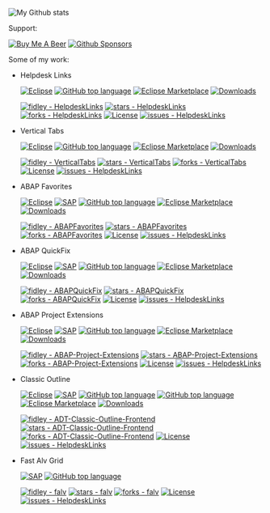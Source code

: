![My Github stats](https://github-readme-stats.vercel.app/api?username=fidley&show_icons=true&theme=great-gatsby)

Support:

[![Buy Me A Beer](https://img.shields.io/badge/Buy%20Me%20a%20Beer-ffdd00?&logo=buy-me-a-coffee&logoColor=black)](https://www.buymeacoffee.com/AbapBlog)
[![Github Sponsors](https://img.shields.io/badge/GitHub%20Sponsors-30363D?&logo=GitHub-Sponsors&logoColor=EA4AAA)](https://github.com/sponsors/fidley)

Some of my work: 

- Helpdesk Links

  [![Eclipse](https://img.shields.io/badge/Eclipse-FE7A16.svg?logo=Eclipse&logoColor=white)](#) [![GitHub top language](https://img.shields.io/github/languages/top/fidley/HelpdeskLinks)](#) [![Eclipse Marketplace](https://img.shields.io/eclipse-marketplace/favorites/helpdesk-links)](https://marketplace.eclipse.org/content/helpdesk-links)
 [![Downloads](https://img.shields.io/eclipse-marketplace/dt/helpdesk-links)](https://marketplace.eclipse.org/content/helpdesk-links)

   [![fidley - HelpdeskLinks](https://img.shields.io/static/v1?label=fidley&message=HelpdeskLinks&color=blue&logo=github)](https://github.com/fidley/HelpdeskLinks "Go to GitHub repo")
[![stars - HelpdeskLinks](https://img.shields.io/github/stars/fidley/HelpdeskLinks?style=social)](https://github.com/fidley/HelpdeskLinks)
[![forks - HelpdeskLinks](https://img.shields.io/github/forks/fidley/HelpdeskLinks?style=social)](https://github.com/fidley/HelpdeskLinks)
[![License](https://img.shields.io/badge/License-MIT-blue)](#license)
[![issues - HelpdeskLinks](https://img.shields.io/github/issues/fidley/HelpdeskLinks)](https://github.com/fidley/HelpdeskLinks/issues)

- Vertical Tabs

  [![Eclipse](https://img.shields.io/badge/Eclipse-FE7A16.svg?logo=Eclipse&logoColor=white)](#) [![GitHub top language](https://img.shields.io/github/languages/top/fidley/VerticalTabs)](#) [![Eclipse Marketplace](https://img.shields.io/eclipse-marketplace/favorites/vertical-tabs)](https://marketplace.eclipse.org/content/vertical-tabs)
[![Downloads](https://img.shields.io/eclipse-marketplace/dt/vertical-tabs)](https://marketplace.eclipse.org/content/vertical-tabs)

  [![fidley - VerticalTabs](https://img.shields.io/static/v1?label=fidley&message=VerticalTabs&color=blue&logo=github)](https://github.com/fidley/VerticalTabs "Go to GitHub repo")
[![stars - VerticalTabs](https://img.shields.io/github/stars/fidley/VerticalTabs?style=social)](https://github.com/fidley/VerticalTabs)
[![forks - VerticalTabs](https://img.shields.io/github/forks/fidley/VerticalTabs?style=social)](https://github.com/fidley/VerticalTabs)
[![License](https://img.shields.io/badge/License-MIT-blue)](#license)
[![issues - HelpdeskLinks](https://img.shields.io/github/issues/fidley/VerticalTabs)](https://github.com/fidley/VerticalTabs/issues)

- ABAP Favorites

   [![Eclipse](https://img.shields.io/badge/Eclipse-FE7A16.svg?logo=Eclipse&logoColor=white)](#) [![SAP](https://img.shields.io/badge/SAP-0FAAFF?logo=sap&logoColor=fff)](#) [![GitHub top language](https://img.shields.io/github/languages/top/fidley/ABAPFavorites)](#) [![Eclipse Marketplace](https://img.shields.io/eclipse-marketplace/favorites/abap-favorites)](https://marketplace.eclipse.org/content/abap-favorites)
[![Downloads](https://img.shields.io/eclipse-marketplace/dt/abap-favorites)](https://marketplace.eclipse.org/content/abap-favorites)

  [![fidley - ABAPFavorites](https://img.shields.io/static/v1?label=fidley&message=ABAPFavorites&color=blue&logo=github)](https://github.com/fidley/ABAPFavorites "Go to GitHub repo")
[![stars - ABAPFavorites](https://img.shields.io/github/stars/fidley/ABAPFavorites?style=social)](https://github.com/fidley/ABAPFavorites)
[![forks - ABAPFavorites](https://img.shields.io/github/forks/fidley/ABAPFavorites?style=social)](https://github.com/fidley/ABAPFavorites)
[![License](https://img.shields.io/badge/License-MIT-blue)](#license)
[![issues - HelpdeskLinks](https://img.shields.io/github/issues/fidley/ABAPFavorites)](https://github.com/fidley/ABAPFavorites/issues)

- ABAP QuickFix

   [![Eclipse](https://img.shields.io/badge/Eclipse-FE7A16.svg?logo=Eclipse&logoColor=white)](#) [![SAP](https://img.shields.io/badge/SAP-0FAAFF?logo=sap&logoColor=fff)](#) [![GitHub top language](https://img.shields.io/github/languages/top/fidley/ABAPQuickFix)](#) [![Eclipse Marketplace](https://img.shields.io/eclipse-marketplace/favorites/abap-quick-fix)](https://marketplace.eclipse.org/content/abap-quick-fix)
[![Downloads](https://img.shields.io/eclipse-marketplace/dt/abap-quick-fix)](https://marketplace.eclipse.org/content/abap-quick-fix)

  [![fidley - ABAPQuickFix](https://img.shields.io/static/v1?label=fidley&message=ABAPQuickFix&color=blue&logo=github)](https://github.com/fidley/ABAPQuickFix "Go to GitHub repo")
[![stars - ABAPQuickFix](https://img.shields.io/github/stars/fidley/ABAPQuickFix?style=social)](https://github.com/fidley/ABAPQuickFix)
[![forks - ABAPQuickFix](https://img.shields.io/github/forks/fidley/ABAPQuickFix?style=social)](https://github.com/fidley/ABAPQuickFix)
[![License](https://img.shields.io/badge/License-MIT-blue)](#license)
[![issues - HelpdeskLinks](https://img.shields.io/github/issues/fidley/ABAPQuickFix)](https://github.com/fidley/ABAPQuickFix/issues)

- ABAP Project Extensions

    [![Eclipse](https://img.shields.io/badge/Eclipse-FE7A16.svg?logo=Eclipse&logoColor=white)](#) [![SAP](https://img.shields.io/badge/SAP-0FAAFF?logo=sap&logoColor=fff)](#) [![GitHub top language](https://img.shields.io/github/languages/top/fidley/ABAP-Project-Extensions)](#) [![Eclipse Marketplace](https://img.shields.io/eclipse-marketplace/favorites/abap-adt-extensions)](https://marketplace.eclipse.org/content/abap-adt-extensions)
[![Downloads](https://img.shields.io/eclipse-marketplace/dt/abap-adt-extensions)](https://marketplace.eclipse.org/content/abap-adt-extensions)

  [![fidley - ABAP-Project-Extensions](https://img.shields.io/static/v1?label=fidley&message=ABAP-Project-Extensions&color=blue&logo=github)](https://github.com/fidley/ABAP-Project-Extensions "Go to GitHub repo")
[![stars - ABAP-Project-Extensions](https://img.shields.io/github/stars/fidley/ABAP-Project-Extensions?style=social)](https://github.com/fidley/ABAP-Project-Extensions)
[![forks - ABAP-Project-Extensions](https://img.shields.io/github/forks/fidley/ABAP-Project-Extensions?style=social)](https://github.com/fidley/ABAP-Project-Extensions)
[![License](https://img.shields.io/badge/License-Freeware-blue)](#license)
[![issues - HelpdeskLinks](https://img.shields.io/github/issues/fidley/ABAP-Project-Extensions)](https://github.com/fidley/ABAP-Project-Extensions/issues)

- Classic Outline

    [![Eclipse](https://img.shields.io/badge/Eclipse-FE7A16.svg?logo=Eclipse&logoColor=white)](#) [![SAP](https://img.shields.io/badge/SAP-0FAAFF?logo=sap&logoColor=fff)](#) [![GitHub top language](https://img.shields.io/github/languages/top/fidley/ADT-Classic-Outline-Frontend)](#) [![GitHub top language](https://img.shields.io/github/languages/top/fidley/ADT-Classic-Outline-Backend)](#) [![Eclipse Marketplace](https://img.shields.io/eclipse-marketplace/favorites/adt-classic-outline)](https://marketplace.eclipse.org/content/adt-classic-outline)
[![Downloads](https://img.shields.io/eclipse-marketplace/dt/adt-classic-outline)](https://marketplace.eclipse.org/content/adt-classic-outline)

  [![fidley - ADT-Classic-Outline-Frontend](https://img.shields.io/static/v1?label=fidley&message=ADT-Classic-Outline-Frontend&color=blue&logo=github)](https://github.com/fidley/ADT-Classic-Outline-Frontend "Go to GitHub repo")
[![stars - ADT-Classic-Outline-Frontend](https://img.shields.io/github/stars/fidley/ADT-Classic-Outline-Frontend?style=social)](https://github.com/fidley/ADT-Classic-Outline-Frontend)
[![forks - ADT-Classic-Outline-Frontend](https://img.shields.io/github/forks/fidley/ADT-Classic-Outline-Frontend?style=social)](https://github.com/fidley/ADT-Classic-Outline-Frontend)
[![License](https://img.shields.io/badge/License-Freeware-blue)](#license)
[![issues - HelpdeskLinks](https://img.shields.io/github/issues/fidley/ADT-Classic-Outline-Frontend)](https://github.com/fidley/ADT-Classic-Outline-Frontend/issues)

- Fast Alv Grid

  [![SAP](https://img.shields.io/badge/SAP-0FAAFF?logo=sap&logoColor=fff)](#) [![GitHub top language](https://img.shields.io/github/languages/top/fidley/falv)](#)

  [![fidley - falv](https://img.shields.io/static/v1?label=fidley&message=falv&color=blue&logo=github)](https://github.com/fidley/falv "Go to GitHub repo")
[![stars - falv](https://img.shields.io/github/stars/fidley/falv?style=social)](https://github.com/fidley/falv)
[![forks - falv](https://img.shields.io/github/forks/fidley/falv?style=social)](https://github.com/fidley/falv)
[![License](https://img.shields.io/badge/License-MIT-blue)](#license)
[![issues - HelpdeskLinks](https://img.shields.io/github/issues/fidley/falv)](https://github.com/fidley/falv/issues)

<!--
**fidley/fidley** is a ✨ _special_ ✨ repository because its `README.md` (this file) appears on your GitHub profile.

Here are some ideas to get you started:

- 🔭 I’m currently working on ...
- 🌱 I’m currently learning ...
- 👯 I’m looking to collaborate on ...
- 🤔 I’m looking for help with ...
- 💬 Ask me about ...
- 📫 How to reach me: ...
- 😄 Pronouns: ...
- ⚡ Fun fact: ...
-->
